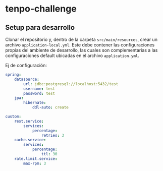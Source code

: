# tenpo-challenge

## Setup para desarrollo

Clonar el repositorio y, dentro de la carpeta `src/main/resources`, crear un archivo `application-local.yml`.
Este debe contener las configuraciones propias del ambiente de desarrollo, las cuales son complementarias a las configuraciones default ubicadas en el archivo `application.yml`.

Ej de configuración:

```yaml
spring:
    datasource:
        url: jdbc:postgresql://localhost:5432/test
        username: test
        password: test
    jpa:
        hibernate:
            ddl-auto: create

custom:
    rest.service:
        services:
            percentage:
                retries: 3
    cache.service:
        services:
            percentage:
                ttl: 30
    rate.limit.service:
        max-rpm: 3
```
